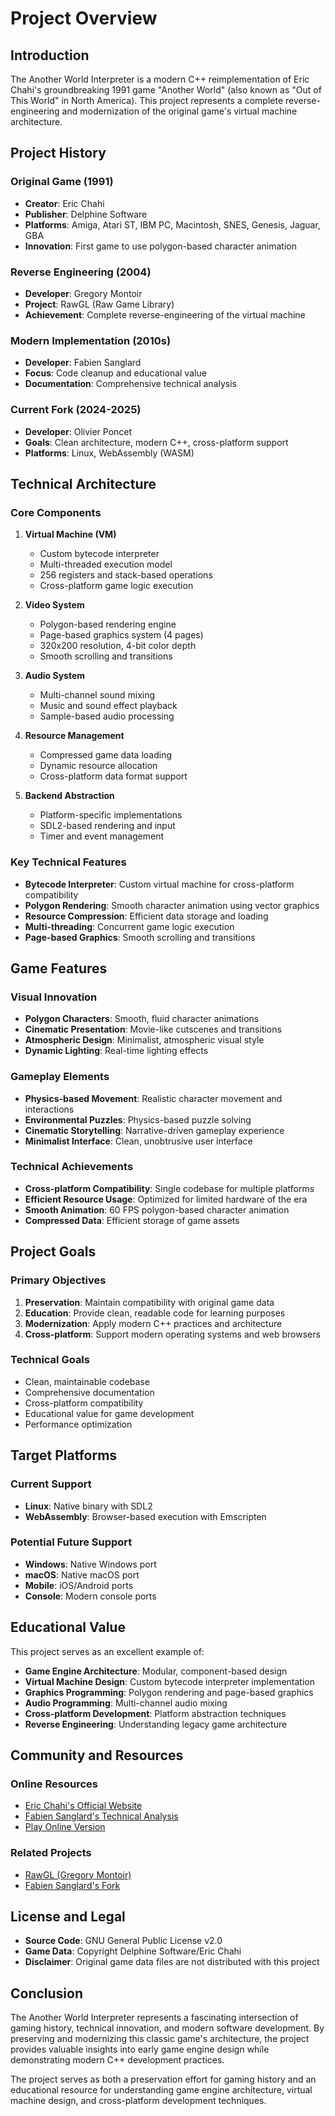 # Project Overview

## Introduction

The Another World Interpreter is a modern C++ reimplementation of Eric Chahi's groundbreaking 1991 game "Another World" (also known as "Out of This World" in North America). This project represents a complete reverse-engineering and modernization of the original game's virtual machine architecture.

## Project History

### Original Game (1991)
- **Creator**: Eric Chahi
- **Publisher**: Delphine Software
- **Platforms**: Amiga, Atari ST, IBM PC, Macintosh, SNES, Genesis, Jaguar, GBA
- **Innovation**: First game to use polygon-based character animation

### Reverse Engineering (2004)
- **Developer**: Gregory Montoir
- **Project**: RawGL (Raw Game Library)
- **Achievement**: Complete reverse-engineering of the virtual machine

### Modern Implementation (2010s)
- **Developer**: Fabien Sanglard
- **Focus**: Code cleanup and educational value
- **Documentation**: Comprehensive technical analysis

### Current Fork (2024-2025)
- **Developer**: Olivier Poncet
- **Goals**: Clean architecture, modern C++, cross-platform support
- **Platforms**: Linux, WebAssembly (WASM)

## Technical Architecture

### Core Components

1. **Virtual Machine (VM)**
   - Custom bytecode interpreter
   - Multi-threaded execution model
   - 256 registers and stack-based operations
   - Cross-platform game logic execution

2. **Video System**
   - Polygon-based rendering engine
   - Page-based graphics system (4 pages)
   - 320x200 resolution, 4-bit color depth
   - Smooth scrolling and transitions

3. **Audio System**
   - Multi-channel sound mixing
   - Music and sound effect playback
   - Sample-based audio processing

4. **Resource Management**
   - Compressed game data loading
   - Dynamic resource allocation
   - Cross-platform data format support

5. **Backend Abstraction**
   - Platform-specific implementations
   - SDL2-based rendering and input
   - Timer and event management

### Key Technical Features

- **Bytecode Interpreter**: Custom virtual machine for cross-platform compatibility
- **Polygon Rendering**: Smooth character animation using vector graphics
- **Resource Compression**: Efficient data storage and loading
- **Multi-threading**: Concurrent game logic execution
- **Page-based Graphics**: Smooth scrolling and transitions

## Game Features

### Visual Innovation
- **Polygon Characters**: Smooth, fluid character animations
- **Cinematic Presentation**: Movie-like cutscenes and transitions
- **Atmospheric Design**: Minimalist, atmospheric visual style
- **Dynamic Lighting**: Real-time lighting effects

### Gameplay Elements
- **Physics-based Movement**: Realistic character movement and interactions
- **Environmental Puzzles**: Physics-based puzzle solving
- **Cinematic Storytelling**: Narrative-driven gameplay experience
- **Minimalist Interface**: Clean, unobtrusive user interface

### Technical Achievements
- **Cross-platform Compatibility**: Single codebase for multiple platforms
- **Efficient Resource Usage**: Optimized for limited hardware of the era
- **Smooth Animation**: 60 FPS polygon-based character animation
- **Compressed Data**: Efficient storage of game assets

## Project Goals

### Primary Objectives
1. **Preservation**: Maintain compatibility with original game data
2. **Education**: Provide clean, readable code for learning purposes
3. **Modernization**: Apply modern C++ practices and architecture
4. **Cross-platform**: Support modern operating systems and web browsers

### Technical Goals
- Clean, maintainable codebase
- Comprehensive documentation
- Cross-platform compatibility
- Educational value for game development
- Performance optimization

## Target Platforms

### Current Support
- **Linux**: Native binary with SDL2
- **WebAssembly**: Browser-based execution with Emscripten

### Potential Future Support
- **Windows**: Native Windows port
- **macOS**: Native macOS port
- **Mobile**: iOS/Android ports
- **Console**: Modern console ports

## Educational Value

This project serves as an excellent example of:

- **Game Engine Architecture**: Modular, component-based design
- **Virtual Machine Design**: Custom bytecode interpreter implementation
- **Graphics Programming**: Polygon rendering and page-based graphics
- **Audio Programming**: Multi-channel audio mixing
- **Cross-platform Development**: Platform abstraction techniques
- **Reverse Engineering**: Understanding legacy game architecture

## Community and Resources

### Online Resources
- [Eric Chahi's Official Website](https://www.anotherworld.fr/)
- [Fabien Sanglard's Technical Analysis](https://fabiensanglard.net/anotherWorld_code_review/)
- [Play Online Version](https://www.emaxilde.net/assets/games/another-world/another-world.html)

### Related Projects
- [RawGL (Gregory Montoir)](https://github.com/cyxx/rawgl)
- [Fabien Sanglard's Fork](https://github.com/fabiensanglard/Another-World-Bytecode-Interpreter)

## License and Legal

- **Source Code**: GNU General Public License v2.0
- **Game Data**: Copyright Delphine Software/Eric Chahi
- **Disclaimer**: Original game data files are not distributed with this project

## Conclusion

The Another World Interpreter represents a fascinating intersection of gaming history, technical innovation, and modern software development. By preserving and modernizing this classic game's architecture, the project provides valuable insights into early game engine design while demonstrating modern C++ development practices.

The project serves as both a preservation effort for gaming history and an educational resource for understanding game engine architecture, virtual machine design, and cross-platform development techniques.
